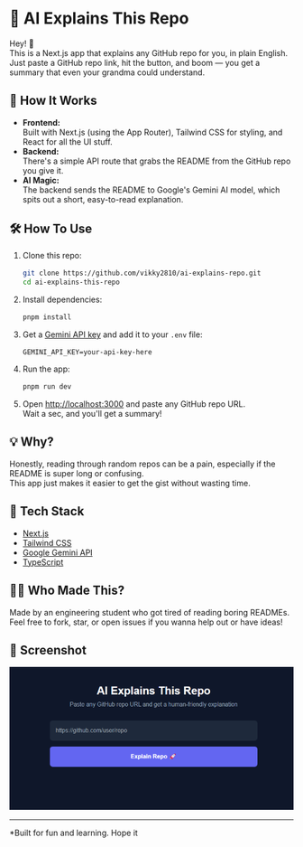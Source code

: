 # 🧠 AI Explains This Repo

Hey! 👋  
This is a Next.js app that explains any GitHub repo for you, in plain English.  
Just paste a GitHub repo link, hit the button, and boom — you get a summary that even your grandma could understand.

## 🚀 How It Works

- **Frontend:**  
  Built with Next.js (using the App Router), Tailwind CSS for styling, and React for all the UI stuff.
- **Backend:**  
  There's a simple API route that grabs the README from the GitHub repo you give it.
- **AI Magic:**  
  The backend sends the README to Google's Gemini AI model, which spits out a short, easy-to-read explanation.

## 🛠️ How To Use

1. Clone this repo:
   ```sh
   git clone https://github.com/vikky2810/ai-explains-repo.git
   cd ai-explains-this-repo
   ```
2. Install dependencies:
   ```sh
   pnpm install
   ```
3. Get a [Gemini API key](https://ai.google.dev/) and add it to your `.env` file:
   ```
   GEMINI_API_KEY=your-api-key-here
   ```
4. Run the app:
   ```sh
   pnpm run dev
   ```
5. Open [http://localhost:3000](http://localhost:3000) and paste any GitHub repo URL.  
   Wait a sec, and you'll get a summary!

## 💡 Why?

Honestly, reading through random repos can be a pain, especially if the README is super long or confusing.  
This app just makes it easier to get the gist without wasting time.

## 🤖 Tech Stack

- [Next.js](https://nextjs.org/)
- [Tailwind CSS](https://tailwindcss.com/)
- [Google Gemini API](https://ai.google.dev/)
- [TypeScript](https://www.typescriptlang.org/)

## 🙋‍♂️ Who Made This?

Made by an engineering student who got tired of reading boring READMEs.  
Feel free to fork, star, or open issues if you wanna help out or have ideas!

## 📸 Screenshot

![Screenshot](preview.png) <!-- Add your screenshot here if you want -->

---

*Built for fun and learning. Hope it